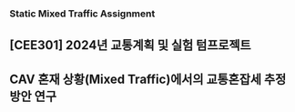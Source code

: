 ### Static Mixed Traffic Assignment
## [CEE301] 2024년 교통계획 및 실험 텀프로젝트
## CAV 혼재 상황(Mixed Traffic)에서의 교통혼잡세 추정 방안 연구

